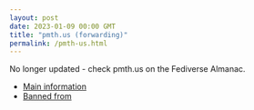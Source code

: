 ```yaml
---
layout: post
date: 2023-01-09 00:00 GMT
title: "pmth.us (forwarding)"
permalink: /pmth-us.html
---
```


No longer updated - check pmth.us on the Fediverse Almanac.

* [Main information](https://www.fediversealmanac.com/api/v1/instances/pmth.us)
* [Banned from](https://www.fediversealmanac.com/api/v1/instances/pmth.us/banned_from)

